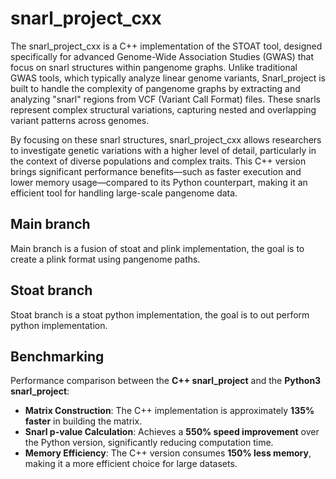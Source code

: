 # snarl_project_cxx

The snarl_project_cxx is a C++ implementation of the STOAT tool, designed specifically for advanced Genome-Wide Association Studies (GWAS) that focus on snarl structures within pangenome graphs. Unlike traditional GWAS tools, which typically analyze linear genome variants, Snarl_project is built to handle the complexity of pangenome graphs by extracting and analyzing "snarl" regions from VCF (Variant Call Format) files. These snarls represent complex structural variations, capturing nested and overlapping variant patterns across genomes.

By focusing on these snarl structures, snarl_project_cxx allows researchers to investigate genetic variations with a higher level of detail, particularly in the context of diverse populations and complex traits. This C++ version brings significant performance benefits—such as faster execution and lower memory usage—compared to its Python counterpart, making it an efficient tool for handling large-scale pangenome data.

## Main branch
Main branch is a fusion of stoat and plink implementation, the goal is to create a plink format using pangenome paths.

## Stoat branch
Stoat branch is a stoat python implementation, the goal is to out perform python implementation.

## Benchmarking
Performance comparison between the **C++ snarl_project** and the **Python3 snarl_project**:
- **Matrix Construction**: The C++ implementation is approximately **135% faster** in building the matrix.
- **Snarl p-value Calculation**: Achieves a **550% speed improvement** over the Python version, significantly reducing computation time.
- **Memory Efficiency**: The C++ version consumes **150% less memory**, making it a more efficient choice for large datasets.
